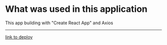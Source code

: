 # What was used in this application
This app building with "Create React App" and Axios
___
[link to deploy](https://valery91-qw.github.io/kompitech-task)
